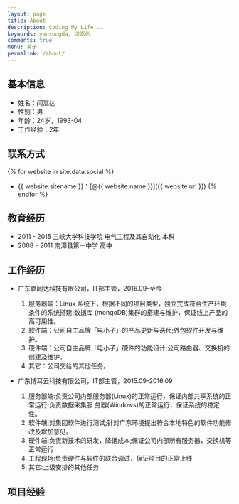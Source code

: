 ```yaml
---
layout: page
title: About
description: Coding My Life...
keywords: yansongda, 闫嵩达
comments: true
menu: 关于
permalink: /about/
---
```


## 基本信息

- 姓名：闫嵩达
- 性别：男
- 年龄：24岁，1993-04
- 工作经验：2年


## 联系方式

{% for website in site.data.social %}
* {{ website.sitename }}：[@{{ website.name }}]({{ website.url }})
{% endfor %}

## 教育经历

- 2011 - 2015 三峡大学科技学院 电气工程及其自动化 本科
- 2008 - 2011 南漳县第一中学 高中

## 工作经历

- 广东嘉同达科技有限公司，IT部主管，2016.09-至今
  1. 服务器端：Linux 系统下，根据不同的项目类型，独立完成符合生产环境条件的系统搭建;数据库 (mongoDB)集群的搭建与维护，保证线上产品的高可用性。
  2. 软件端：公司自主品牌「电小子」的产品更新与迭代;外包软件开发与维护。
  3. 硬件端：公司自主品牌「电小子」硬件的功能设计;公司路由器、交换机的创建及维护。 
  4. 其它：公司交给的其他任务。

- 广东博耳云科技有限公司，IT部主管，2015.09-2016.09
  1. 服务器端:负责公司内部服务器(Linux)的正常运行，保证内部共享系统的正常运行;负责数据采集服 务器(Windows)的正常运行，保证系统的稳定性。 
  2. 软件端:对集团软件进行测试;针对广东环境提出符合本地特色的软件功能修改及增加意见。 
  3. 硬件端:负责新技术的研发，降低成本;保证公司内部所有服务器，交换机等正常运行 
  4. 工程现场:负责硬件与软件的联合调试，保证项目的正常上线
  5. 其它:上级安排的其他任务

## 项目经验

